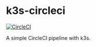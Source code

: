 # k3s-circleci
[![CircleCI](https://circleci.com/gh/atrakic/k3s-circleci.svg?style=svg)](https://circleci.com/gh/atrakic/k3s-circleci)

A simple CircleCI pipeline with k3s.
